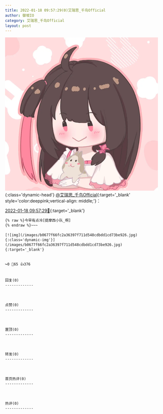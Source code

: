 ```yaml
---
title: 2022-01-18 09:57:29(0)艾瑞思_千鸟Official
author: 御坂IO
category: 艾瑞思_千鸟Official
layout: post
---
```


![img](/images/7e08840c56f251de28bdf766b647bd5fe9a5d50a.jpg){:class='dynamic-head'}
[@艾瑞思_千鸟Official](https://space.bilibili.com/1090010845/dynamic){:target='_blank' style='color:deeppink;vertical-align: middle;'}：

[2022-01-18 09:57:29🔗](https://t.bilibili.com/616897530099839091){:target='_blank'}

~~~
{% raw %}今早有点冷[提摩西小队_啊]
{% endraw %}~~~

[![img](/images/b0677f66fc2a36397f711d548cdbdd1cd73be926.jpg){:class='dynamic-img'}](/images/b0677f66fc2a36397f711d548cdbdd1cd73be926.jpg){:target='_blank'}


↪️0 💬65 👍376


回复(0)
-------------



点赞(0)
-------------



置顶(0)
-------------



转发(0)
-------------



首页热评(0)
-------------



热评(0)
-------------



